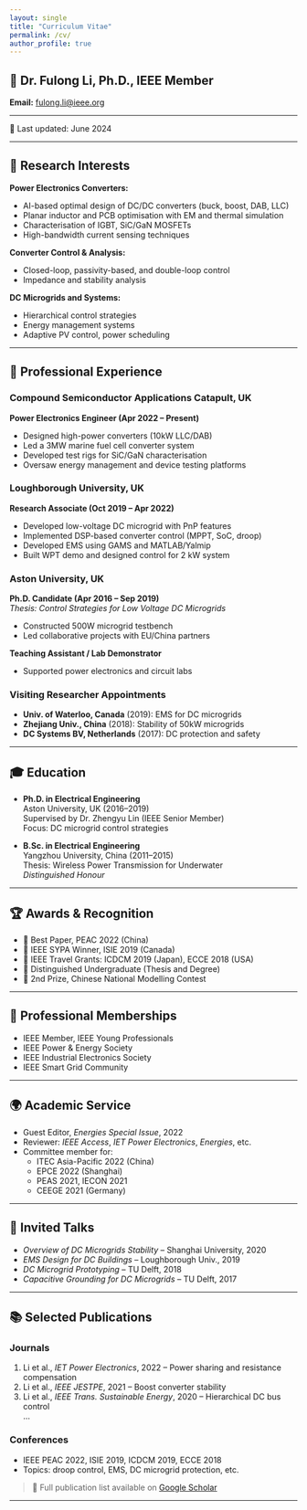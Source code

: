 ```yaml
---
layout: single
title: "Curriculum Vitae"
permalink: /cv/
author_profile: true
---
```


## 🧑‍ Dr. Fulong Li, Ph.D., IEEE Member

**Email:** [fulong.li@ieee.org](mailto:fulong.li@ieee.org)  

---

🔄 Last updated: June 2024

---

## 🎯 Research Interests

**Power Electronics Converters:**
- AI-based optimal design of DC/DC converters (buck, boost, DAB, LLC)
- Planar inductor and PCB optimisation with EM and thermal simulation
- Characterisation of IGBT, SiC/GaN MOSFETs
- High-bandwidth current sensing techniques

**Converter Control & Analysis:**
- Closed-loop, passivity-based, and double-loop control
- Impedance and stability analysis

**DC Microgrids and Systems:**
- Hierarchical control strategies
- Energy management systems
- Adaptive PV control, power scheduling

---

## 💼 Professional Experience

### **Compound Semiconductor Applications Catapult, UK**  
**Power Electronics Engineer (Apr 2022 – Present)**
- Designed high-power converters (10kW LLC/DAB)
- Led a 3MW marine fuel cell converter system
- Developed test rigs for SiC/GaN characterisation
- Oversaw energy management and device testing platforms

### **Loughborough University, UK**  
**Research Associate (Oct 2019 – Apr 2022)**
- Developed low-voltage DC microgrid with PnP features
- Implemented DSP-based converter control (MPPT, SoC, droop)
- Developed EMS using GAMS and MATLAB/Yalmip
- Built WPT demo and designed control for 2 kW system

### **Aston University, UK**  
**Ph.D. Candidate (Apr 2016 – Sep 2019)**  
*Thesis: Control Strategies for Low Voltage DC Microgrids*  
- Constructed 500W microgrid testbench  
- Led collaborative projects with EU/China partners

**Teaching Assistant / Lab Demonstrator**  
- Supported power electronics and circuit labs

### **Visiting Researcher Appointments**
- **Univ. of Waterloo, Canada** (2019): EMS for DC microgrids  
- **Zhejiang Univ., China** (2018): Stability of 50kW microgrids  
- **DC Systems BV, Netherlands** (2017): DC protection and safety

---

## 🎓 Education

- **Ph.D. in Electrical Engineering**  
  Aston University, UK (2016–2019)  
  Supervised by Dr. Zhengyu Lin (IEEE Senior Member)  
  Focus: DC microgrid control strategies

- **B.Sc. in Electrical Engineering**  
  Yangzhou University, China (2011–2015)  
  Thesis: Wireless Power Transmission for Underwater  
  *Distinguished Honour*

---

## 🏆 Awards & Recognition

- 🏅 Best Paper, PEAC 2022 (China)
- 🏅 IEEE SYPA Winner, ISIE 2019 (Canada)
- 🏅 IEEE Travel Grants: ICDCM 2019 (Japan), ECCE 2018 (USA)
- 🏅 Distinguished Undergraduate (Thesis and Degree)
- 🥈 2nd Prize, Chinese National Modelling Contest

---

## 📘 Professional Memberships

- IEEE Member, IEEE Young Professionals  
- IEEE Power & Energy Society  
- IEEE Industrial Electronics Society  
- IEEE Smart Grid Community

---

## 🌍 Academic Service

- Guest Editor, *Energies Special Issue*, 2022  
- Reviewer: *IEEE Access*, *IET Power Electronics*, *Energies*, etc.  
- Committee member for:  
  - ITEC Asia-Pacific 2022 (China)  
  - EPCE 2022 (Shanghai)  
  - PEAS 2021, IECON 2021  
  - CEEGE 2021 (Germany)

---

## 🎤 Invited Talks

- *Overview of DC Microgrids Stability* – Shanghai University, 2020  
- *EMS Design for DC Buildings* – Loughborough Univ., 2019  
- *DC Microgrid Prototyping* – TU Delft, 2018  
- *Capacitive Grounding for DC Microgrids* – TU Delft, 2017

---

## 📚 Selected Publications

### **Journals**
1. Li et al., *IET Power Electronics*, 2022 – Power sharing and resistance compensation  
2. Li et al., *IEEE JESTPE*, 2021 – Boost converter stability  
3. Li et al., *IEEE Trans. Sustainable Energy*, 2020 – Hierarchical DC bus control  
...

### **Conferences**
- IEEE PEAC 2022, ISIE 2019, ICDCM 2019, ECCE 2018  
- Topics: droop control, EMS, DC microgrid protection, etc.

> 📎 Full publication list available on [Google Scholar](https://scholar.google.com/citations?user=Wn6STAIAAAAJ&hl=en)

---
